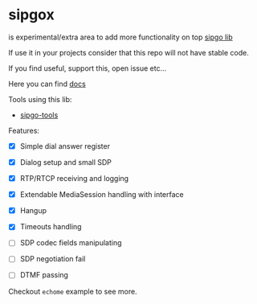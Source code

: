 # sipgox

is experimental/extra area to add more functionality on top [sipgo lib](https://github.com/emiago/sipgo)

If use it in your projects consider that this repo will not have stable code.

If you find useful, support this, open issue etc...

Here you can find [docs](https://pkg.go.dev/github.com/emiago/sipgox)

Tools using this lib:
- [sipgo-tools](https://github.com/emiago/sipgo-tools)

Features:
- [x] Simple dial answer register
- [x] Dialog setup and small SDP 
- [x] RTP/RTCP receiving and logging
- [x] Extendable MediaSession handling with interface
- [x] Hangup
- [x] Timeouts handling
- [ ] SDP codec fields manipulating
- [ ] SDP negotiation fail
- [ ] DTMF passing


Checkout `echome` example to see more. 


